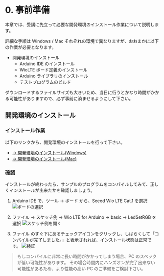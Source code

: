 # 0. 事前準備

本章では、受講に先立って必要な開発環境のインストール作業について説明します。

詳細な手順は Windows / Mac それぞれの環境で異なりますが、おおまかに以下の作業が必要となります。

- 開発環境のインストール
  - Arduino IDE のインストール
  - WioLTE ボード定義のインストール
  - Arduino ライブラリのインストール
  - テストプログラムのビルド

ダウンロードするファイルサイズも大きいため、当日に行うとかなり時間がかかる可能性がありますので、必ず事前に済ませるようにして下さい。

## 開発環境のインストール
### インストール作業
以下のリンクから、開発環境のインストールを行って下さい。

- [→ 開発環境のインストール(Windows)](prepare-win.html)
- [→ 開発環境のインストール(Mac)](prepare-mac.html)

### <a name="check">確認</a>
インストールが終わったら、サンプルのプログラムをコンパイルしてみて、正しくインストールが出来たかを確認しましょう。

1. Arduino IDE で、ツール → ボード から、Seeed Wio LTE Cat.1 を選択
![ボードの選択](images/select_board.png)

2. ファイル → スケッチ例 → Wio LTE for Arduino → basic → LedSetRGB を選択
![スケッチ例を開く](images/open_sketch.png)

3. ファイル のすぐ下にあるチェックアイコンをクリックし、しばらくして「コンパイルが完了しました。」と表示されれば、インストール状態は正常です。
![検証](images/verify.png)

> もしコンパイルに非常に長い時間がかかってしまう場合、PC のスペックが低い可能性があります。
> その場合時間内にハンズオンが完了出来ない可能性があるため、より性能の高い PC のご準備をご検討下さい。
